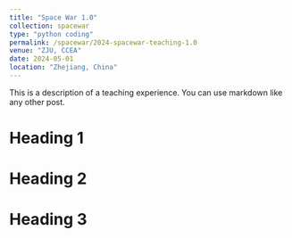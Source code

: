 ```yaml
---
title: "Space War 1.0"
collection: spacewar
type: "python coding"
permalink: /spacewar/2024-spacewar-teaching-1.0
venue: "ZJU, CCEA"
date: 2024-05-01
location: "Zhejiang, China"
---
```


This is a description of a teaching experience. You can use markdown like any other post.

Heading 1
======

Heading 2
======

Heading 3
======
